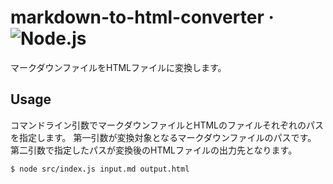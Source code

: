 # markdown-to-html-converter &middot; ![Node.js](https://img.shields.io/badge/Node.js-339933?logo=node.js&logoColor=white)

マークダウンファイルをHTMLファイルに変換します。

## Usage

コマンドライン引数でマークダウンファイルとHTMLのファイルそれぞれのパスを指定します。
第一引数が変換対象となるマークダウンファイルのパスです。
第二引数で指定したパスが変換後のHTMLファイルの出力先となります。

```
$ node src/index.js input.md output.html
```
